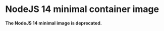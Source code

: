 NodeJS 14 minimal container image
=========================

**The NodeJS 14 minimal image is deprecated.**
